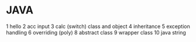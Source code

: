 # JAVA

1 hello
2 acc input
3 calc (switch)
   class and object
4 inheritance
5 exception handling
6 overriding  (poly)
8 abstract class
9 wrapper class
10 java string
